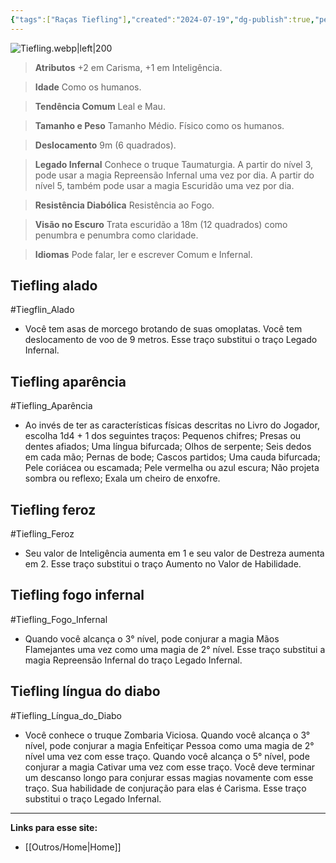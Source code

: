 ```yaml
---
{"tags":["Raças Tiefling"],"created":"2024-07-19","dg-publish":true,"permalink":"/racas/tiefling/","dgPassFrontmatter":true}
---
```



![Tiefling.webp|left|200](/img/user/Arquivos/Tiefling.webp)

> **Atributos**
> +2 em Carisma, +1 em Inteligência.  

> **Idade**
> Como os humanos.  

> **Tendência Comum**
> Leal e Mau.  

> **Tamanho e Peso**
> Tamanho Médio. Físico como os humanos.  

> **Deslocamento**
> 9m (6 quadrados).  

> **Legado Infernal**
> Conhece o truque Taumaturgia. A partir do nível 3, pode usar a magia Repreensão Infernal uma vez por dia. A partir do nível 5, também pode usar a magia Escuridão uma vez por dia.

> **Resistência Diabólica**
> Resistência ao Fogo.

> **Visão no Escuro**
> Trata escuridão a 18m (12 quadrados) como penumbra e penumbra como claridade.  

> **Idiomas**
> Pode falar, ler e escrever Comum e Infernal.

## Tiefling alado
#Tiegflin_Alado
- Você tem asas de morcego brotando de suas omoplatas. Você tem deslocamento de voo de 9 metros. Esse traço substitui o traço Legado Infernal.

## Tiefling aparência
#Tiefling_Aparência
- Ao invés de ter as características físicas descritas no Livro do Jogador, escolha 1d4 + 1 dos seguintes traços: Pequenos chifres; Presas ou dentes afiados; Uma língua bifurcada; Olhos de serpente; Seis dedos em cada mão; Pernas de bode; Cascos partidos; Uma cauda bifurcada; Pele coriácea ou escamada; Pele vermelha ou azul escura; Não projeta sombra ou reflexo; Exala um cheiro de enxofre.

## Tiefling feroz
#Tiefling_Feroz 
- Seu valor de Inteligência aumenta em 1 e seu valor de Destreza aumenta em 2. Esse traço substitui o traço Aumento no Valor de Habilidade.

## Tiefling fogo infernal
#Tiefling_Fogo_Infernal 
- Quando você alcança o 3° nível, pode conjurar a magia Mãos Flamejantes uma vez como uma magia de 2° nível. Esse traço substitui a magia Repreensão Infernal do traço Legado Infernal.

## Tiefling língua do diabo
#Tiefling_Língua_do_Diabo 
- Você conhece o truque Zombaria Viciosa. Quando você alcança o 3° nível, pode conjurar a magia Enfeitiçar Pessoa como uma magia de 2° nível uma vez com esse traço. Quando você alcança o 5° nível, pode conjurar a magia Cativar uma vez com esse traço. Você deve terminar um descanso longo para conjurar essas magias novamente com esse traço. Sua habilidade de conjuração para elas é Carisma. Esse traço substitui o traço Legado Infernal.
___
**Links para esse site:**
- [[Outros/Home\|Home]]